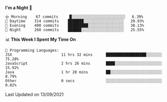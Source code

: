 <!--START_SECTION:waka-->
**I'm a Night 🦉** 

```text
🌞 Morning    67 commits     █░░░░░░░░░░░░░░░░░░░░░░░░   6.39% 
🌆 Daytime    314 commits    ███████░░░░░░░░░░░░░░░░░░   29.93% 
🌃 Evening    400 commits    █████████░░░░░░░░░░░░░░░░   38.13% 
🌙 Night      268 commits    ██████░░░░░░░░░░░░░░░░░░░   25.55%

```


📊 **This Week I Spent My Time On** 

```text
💬 Programming Languages: 
JSX                      11 hrs 32 mins      ██████████████████░░░░░░░   75.28% 
JavaScript               2 hrs 26 mins       ████░░░░░░░░░░░░░░░░░░░░░   15.92% 
Java                     1 hr 20 mins        ██░░░░░░░░░░░░░░░░░░░░░░░   8.79% 
Other                    0 secs              ░░░░░░░░░░░░░░░░░░░░░░░░░   0.02%

```


 Last Updated on 13/09/2021
<!--END_SECTION:waka-->
